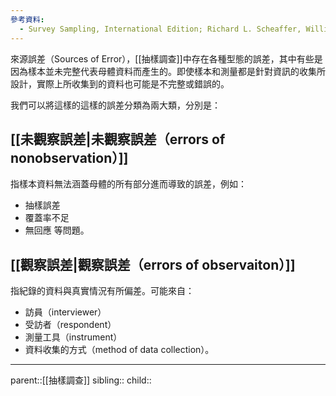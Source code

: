 ```yaml
---
參考資料:
  - Survey Sampling, International Edition; Richard L. Scheaffer, William Mendenhall. III
---
```

來源誤差（Sources of Error），[[抽樣調查]]中存在各種型態的誤差，其中有些是因為樣本並未完整代表母體資料而產生的。即使樣本和測量都是針對資訊的收集所設計，實際上所收集到的資料也可能是不完整或錯誤的。

我們可以將這樣的這樣的誤差分類為兩大類，分別是：
## [[未觀察誤差|未觀察誤差（errors of nonobservation）]]
指樣本資料無法涵蓋母體的所有部分進而導致的誤差，例如：
- 抽樣誤差
- 覆蓋率不足
- 無回應
等問題。
## [[觀察誤差|觀察誤差（errors of observaiton）]]
指紀錄的資料與真實情況有所偏差。可能來自：
- 訪員（interviewer）
- 受訪者（respondent）
- 測量工具（instrument）
- 資料收集的方式（method of data collection）。
- - -
parent::[[抽樣調查]]
sibling::
child::